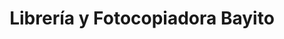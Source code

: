 ---
title: "Librería y Fotocopiadora Bayito"
url: /cochabamba/libreria-y-fotocopiadora-bayito/
shop: Schreibwaren
---